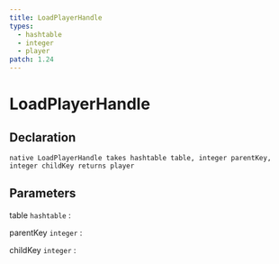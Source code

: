 ```yaml
---
title: LoadPlayerHandle
types:
  - hashtable
  - integer
  - player
patch: 1.24
---
```


# LoadPlayerHandle

## Declaration

```jass
native LoadPlayerHandle takes hashtable table, integer parentKey, integer childKey returns player
```

## Parameters
table `hashtable`
: 

parentKey `integer`
: 

childKey `integer`
: 
